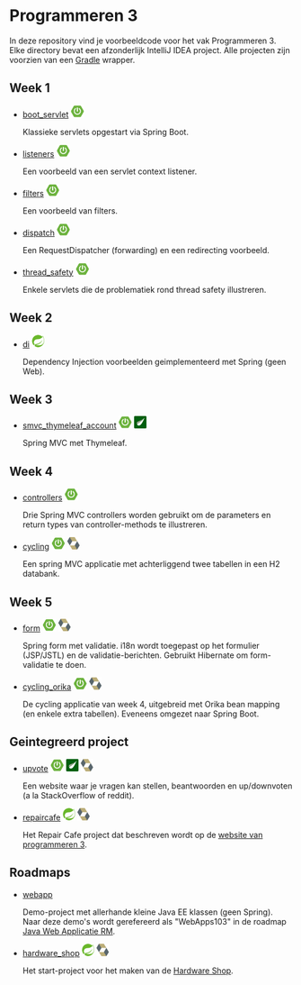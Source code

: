 # Programmeren 3

In deze repository vind je voorbeeldcode voor het vak Programmeren 3. Elke directory bevat een afzonderlijk IntelliJ IDEA project. Alle projecten zijn voorzien van een [Gradle](https://gradle.org/) wrapper.

## Week 1

- [boot_servlet](boot_servlet) ![Spring Boot][spring_boot]

  Klassieke servlets opgestart via Spring Boot.

- [listeners](listeners) ![Spring Boot][spring_boot]

  Een voorbeeld van een servlet context listener.

- [filters](filters) ![Spring Boot][spring_boot]

  Een voorbeeld van filters.

- [dispatch](dispatch) ![Spring Boot][spring_boot]

  Een RequestDispatcher (forwarding) en een redirecting voorbeeld.

- [thread_safety](thread_safety) ![Spring Boot][spring_boot]

  Enkele servlets die de problematiek rond thread safety illustreren.

## Week 2

- [di](di) ![Spring][spring]

  Dependency Injection voorbeelden geimplementeerd met Spring (geen Web).

## Week 3

- [smvc_thymeleaf_account](smvc_thymeleaf_account) ![Spring Boot][spring_boot] ![Thymeleaf][thymeleaf]

  Spring MVC met Thymeleaf.

## Week 4

- [controllers](controllers) ![Spring Boot][spring_boot]

  Drie Spring MVC controllers worden gebruikt om de parameters en return types van controller-methods te illustreren.

- [cycling](cycling) ![Spring Boot][spring_boot] ![Hibernate][hibernate]

  Een spring MVC applicatie met achterliggend twee tabellen in een H2 databank.

## Week 5

- [form](form) ![Spring Boot][spring_boot] ![Hibernate][hibernate]

  Spring form met validatie. i18n wordt toegepast op het formulier (JSP/JSTL) en de validatie-berichten. Gebruikt Hibernate om form-validatie te doen.

- [cycling_orika](cycling_orika) ![Spring Boot][spring_boot] ![Hibernate][hibernate]

  De cycling applicatie van week 4, uitgebreid met Orika bean mapping (en enkele extra tabellen). Eveneens omgezet naar Spring Boot.

## Geintegreerd project

- [upvote](upvote) ![Spring Boot][spring_boot] ![Thymeleaf][thymeleaf] ![Hibernate][hibernate]

  Een website waar je vragen kan stellen, beantwoorden en up/downvoten (a la StackOverflow of reddit).

- [repaircafe](repaircafe) ![Spring][spring] ![Hibernate][hibernate]

  Het Repair Cafe project dat beschreven wordt op de [website van programmeren 3](https://programmeren3-repaircafe.rhcloud.com/).

## Roadmaps

- [webapp](webapp)

  Demo-project met allerhande kleine Java EE klassen (geen Spring). Naar deze demo's wordt gerefereerd als "WebApps103" in de roadmap [Java Web Applicatie RM](https://programmeren3-repaircafe.rhcloud.com/road-maps/jwa-rm/).

- [hardware_shop](hardware_shop) ![Spring][spring] ![Hibernate][hibernate]

  Het start-project voor het maken van de [Hardware Shop](https://programmeren3-repaircafe.rhcloud.com/road-maps/hardware-shop-roadmap-1/).

[spring]: images/spring-logo_22_22.png
[spring_boot]: images/spring-boot-logo_24_22.png
[thymeleaf]: images/thymeleaf-logo_22_22.png
[hibernate]: images/hibernate-logo_22_22.png
